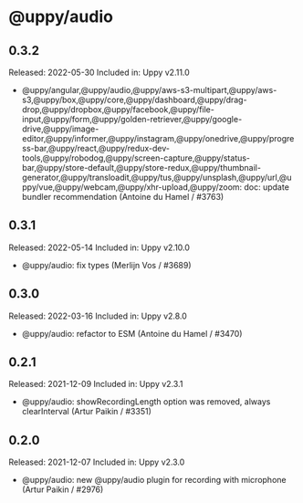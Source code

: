 # @uppy/audio

## 0.3.2

Released: 2022-05-30
Included in: Uppy v2.11.0

- @uppy/angular,@uppy/audio,@uppy/aws-s3-multipart,@uppy/aws-s3,@uppy/box,@uppy/core,@uppy/dashboard,@uppy/drag-drop,@uppy/dropbox,@uppy/facebook,@uppy/file-input,@uppy/form,@uppy/golden-retriever,@uppy/google-drive,@uppy/image-editor,@uppy/informer,@uppy/instagram,@uppy/onedrive,@uppy/progress-bar,@uppy/react,@uppy/redux-dev-tools,@uppy/robodog,@uppy/screen-capture,@uppy/status-bar,@uppy/store-default,@uppy/store-redux,@uppy/thumbnail-generator,@uppy/transloadit,@uppy/tus,@uppy/unsplash,@uppy/url,@uppy/vue,@uppy/webcam,@uppy/xhr-upload,@uppy/zoom: doc: update bundler recommendation (Antoine du Hamel / #3763)

## 0.3.1

Released: 2022-05-14
Included in: Uppy v2.10.0

- @uppy/audio: fix types (Merlijn Vos / #3689)

## 0.3.0

Released: 2022-03-16
Included in: Uppy v2.8.0

- @uppy/audio: refactor to ESM (Antoine du Hamel / #3470)

## 0.2.1

Released: 2021-12-09
Included in: Uppy v2.3.1

- @uppy/audio: showRecordingLength option was removed, always clearInterval (Artur Paikin / #3351)

## 0.2.0

Released: 2021-12-07
Included in: Uppy v2.3.0

- @uppy/audio: new @uppy/audio plugin for recording with microphone (Artur Paikin / #2976)
